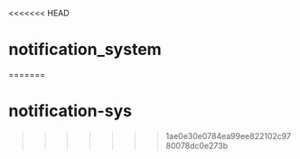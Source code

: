 <<<<<<< HEAD
# notification_system
=======
# notification-sys
>>>>>>> 1ae0e30e0784ea99ee822102c9780078dc0e273b

